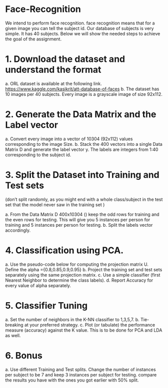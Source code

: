 # Face-Recognition

We intend to perform face recognition. face recognition means that for a given image you can
tell the subject id. Our database of subjects is very simple. It has 40 subjects. Below we will
show the needed steps to achieve the goal of the assignment.

# 1. Download the dataset and understand the format 

  a. ORL dataset is available at the following link.
  https://www.kaggle.com/kasikrit/att-database-of-faces
  b. The dataset has 10 images per 40 subjects. Every image is a grayscale image of
  size 92x112.
  
  
# 2. Generate the Data Matrix and the Label vector 

  a. Convert every image into a vector of 10304 (92x112) values corresponding to the image
  Size.
  b. Stack the 400 vectors into a single Data Matrix D and generate the label vector y.
  The labels are integers from 1:40 corresponding to the subject id.
  
  
# 3. Split the Dataset into Training and Test sets 
  (don’t split randomly, as you might end with a whole class/subject in the test set that the model
  never saw in the training set )
  
  a. From the Data Matrix D 400x10304 () keep the odd rows for training and the even rows
  for testing. This will give you 5 instances per person for training and 5 instances
  per person for testing.
  b. Split the labels vector accordingly.
  
  
# 4. Classification using PCA.

  a. Use the pseudo-code below for computing the projection matrix U. Define the
  alpha ={0.8,0.85,0.9,0.95}
  b. Project the training set and test sets separately using the same projection matrix.
  c. Use a simple classifier (first Nearest Neighbor to determine the class labels).
  d. Report Accuracy for every value of alpha separately.
  
  
# 5. Classifier Tuning 

  a. Set the number of neighbors in the K-NN classifier to 1,3,5,7.
  b. Tie-breaking at your preferred strategy.
  c. Plot (or tabulate) the performance measure (accuracy) against the K value.
  This is to be done for PCA and LDA as well.
  
  
# 6. Bonus

  a. Use different Training and Test splits. Change the number of
  instances per subject to be 7 and keep 3 instances per subject for testing.
  compare the results you have with the ones you got earlier with 50% split.
